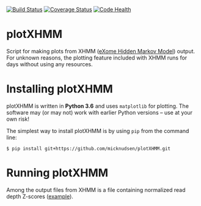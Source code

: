 [![Build Status](https://travis-ci.org/micknudsen/plotXHMM.svg?branch=master)](https://travis-ci.org/micknudsen/plotXHMM) [![Coverage Status](https://coveralls.io/repos/github/micknudsen/plotXHMM/badge.svg?branch=master)](https://coveralls.io/github/micknudsen/plotXHMM?branch=master) [![Code Health](https://landscape.io/github/micknudsen/plotXHMM/master/landscape.svg?style=flat)](https://landscape.io/github/micknudsen/plotXHMM/master)

# plotXHMM
Script for making plots from XHMM ([eXome Hidden Markov Model](https://atgu.mgh.harvard.edu/xhmm/)) output. For unknown reasons, the plotting feature included with XHMM runs for days without using any resources.

# Installing plotXHMM

plotXHMM is written in **Python 3.6** and uses `matplotlib` for plotting. The software may (or may not) work with earlier Python versions – use at your own risk!

The simplest way to install plotXHMM is by using `pip` from the command line:

```
$ pip install git+https://github.com/micknudsen/plotXHMM.git
```

# Running plotXHMM

Among the output files from XHMM is a file containing normalized read depth Z-scores ([example](tests/normalized_zscores.txt)).


